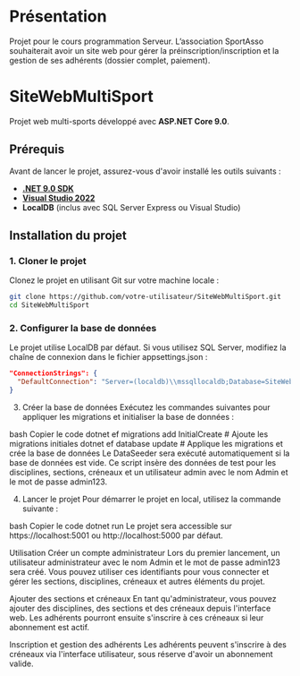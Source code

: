 # Présentation

Projet pour le cours programmation Serveur.
L’association SportAsso souhaiterait avoir un site web pour gérer la préinscription/inscription et la gestion de ses adhérents (dossier complet, paiement).

# SiteWebMultiSport

Projet web multi-sports développé avec **ASP.NET Core 9.0**.

## Prérequis

Avant de lancer le projet, assurez-vous d'avoir installé les outils suivants :

- [**.NET 9.0 SDK**](https://dotnet.microsoft.com/download)
- [**Visual Studio 2022**](https://visualstudio.microsoft.com/downloads/)
- **LocalDB** (inclus avec SQL Server Express ou Visual Studio)

## Installation du projet

### 1. Cloner le projet

Clonez le projet en utilisant Git sur votre machine locale :

```bash
git clone https://github.com/votre-utilisateur/SiteWebMultiSport.git
cd SiteWebMultiSport
```

### 2. Configurer la base de données
Le projet utilise LocalDB par défaut. Si vous utilisez SQL Server, modifiez la chaîne de connexion dans le fichier appsettings.json :

```json
"ConnectionStrings": {
  "DefaultConnection": "Server=(localdb)\\mssqllocaldb;Database=SiteWebMultiSport;Trusted_Connection=True;"
}
```
3. Créer la base de données
Exécutez les commandes suivantes pour appliquer les migrations et initialiser la base de données :

bash
Copier le code
dotnet ef migrations add InitialCreate   # Ajoute les migrations initiales
dotnet ef database update               # Applique les migrations et crée la base de données
Le DataSeeder sera exécuté automatiquement si la base de données est vide. Ce script insère des données de test pour les disciplines, sections, créneaux et un utilisateur admin avec le nom Admin et le mot de passe admin123.

4. Lancer le projet
Pour démarrer le projet en local, utilisez la commande suivante :

bash
Copier le code
dotnet run
Le projet sera accessible sur https://localhost:5001 ou http://localhost:5000 par défaut.

Utilisation
Créer un compte administrateur
Lors du premier lancement, un utilisateur administrateur avec le nom Admin et le mot de passe admin123 sera créé. Vous pouvez utiliser ces identifiants pour vous connecter et gérer les sections, disciplines, créneaux et autres éléments du projet.

Ajouter des sections et créneaux
En tant qu'administrateur, vous pouvez ajouter des disciplines, des sections et des créneaux depuis l'interface web. Les adhérents pourront ensuite s'inscrire à ces créneaux si leur abonnement est actif.

Inscription et gestion des adhérents
Les adhérents peuvent s'inscrire à des créneaux via l'interface utilisateur, sous réserve d'avoir un abonnement valide.
